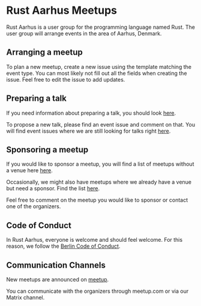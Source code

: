 # Rust Aarhus Meetups
Rust Aarhus is a user group for the programming language named Rust. The user group will arrange events in the area of Aarhus, Denmark.

## Arranging a meetup
To plan a new meetup, create a new issue using the template matching the event type. You can most likely not fill out all the fields when creating the issue. Feel free to edit the issue to add updates.

## Preparing a talk
If you need information about preparing a talk, you should look [here](talks.md). 

To propose a new talk, please find an event issue and comment on that. You will find event issues where we are still looking for talks right [here][issues-need-talks].

## Sponsoring a meetup
If you would like to sponsor a meetup, you will find a list of meetups without a venue here [here][issues-need-venue].

Occasionally, we might also have meetups where we already have a venue but need a sponsor. Find the list [here][issues-need-sponsor-only].

Feel free to comment on the meetup you would like to sponsor or contact one of the organizers.

## Code of Conduct
In Rust Aarhus, everyone is welcome and should feel welcome. For this reason, we follow the [Berlin Code of Conduct][berlin-coc].

## Communication Channels
New meetups are announced on [meetup].

You can communicate with the organizers through meetup.com or via our Matrix channel.

[berlin-coc]: https://berlincodeofconduct.org/
[meetup]: https://www.meetup.com/rust-aarhus/
[issues-need-talks]: https://github.com/rust-aarhus/meetups/issues?q=is%3Aopen+is%3Aissue+label%3Aneed%3Atalks+sort%3Acreated-asc
[issues-need-venue]: https://github.com/rust-aarhus/meetups/issues?q=is%3Aopen+is%3Aissue+label%3Aneed%3Avenue+sort%3Acreated-asc
[issues-need-sponsor-only]: https://github.com/rust-aarhus/meetups/issues?q=is%3Aopen+is%3Aissue+label%3Aneed%3Asponsor+-label%3Aneed%3Avenue+sort%3Acreated-asc
